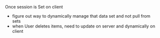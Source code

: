 Once session is Set on client
- figure out way to dynamically manage that data set and not pull from sets 
- when User deletes items, need to update on server and dynamically on client  